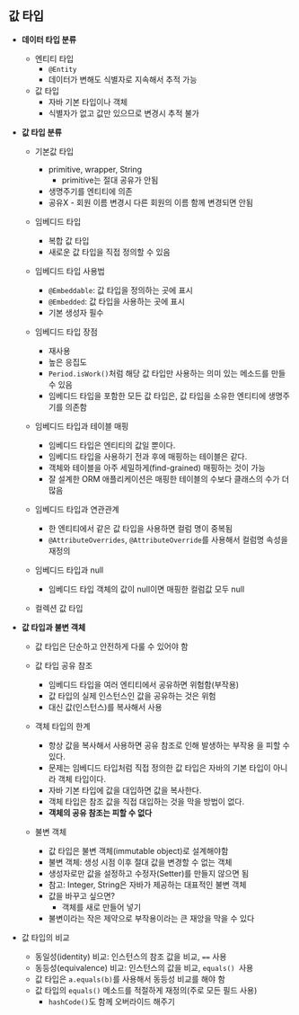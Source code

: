 ## 값 타입

- **데이터 타입 분류**

  - 엔티티 타입
    - `@Entity`
    - 데이터가 변해도 식별자로 지속해서 추적 가능
  - 값 타입
    - 자바 기본 타입이나 객체
    - 식별자가 없고 값만 있으므로 변경시 추적 불가

- **값 타입 분류**

  - 기본값 타입
    - primitive, wrapper, String
      - primitive는 절대 공유가 안됨
    - 생명주기를 엔티티에 의존
    - 공유X - 회원 이름 변경시 다른 회원의 이름 함께 변경되면 안됨

  

  - 임베디드 타입
    - 복합 값 타입
    - 새로운 값 타입을 직접 정의할 수 있음
  - 임베디드 타입 사용법
    - `@Embeddable`: 값 타입을 정의하는 곳에 표시
    - `@Embedded`: 값 타입을 사용하는 곳에 표시
    - 기본 생성자 필수
  - 임베디드 타입 장점
    - 재사용
    - 높은 응집도
    - `Period.isWork()`처럼 해당 값 타입만 사용하는 의미 있는 메소드를 만들 수 있음
    - 임베디드 타입을 포함한 모든 값 타입은, 값 타입을 소유한 엔티티에 생명주기를 의존함
  - 임베디드 타입과 테이블 매핑
    - 임베디드 타입은 엔티티의 값일 뿐이다.
    - 임베디드 타입을 사용하기 전과 후에 매핑하는 테이블은 같다.
    - 객체와 테이블을 아주 세밀하게(find-grained) 매핑하는 것이 가능
    - 잘 설계한 ORM 애플리케이션은 매핑한 테이블의 수보다 클래스의 수가 더 많음
  - 임베디드 타입과 연관관계
    - 한 엔티티에서 같은 값 타입을 사용하면  컬럼 명이 중복됨
    - `@AttributeOverrides`, `@AttributeOverride`를 사용해서 컬럼명 속성을 재정의
  - 임베디드 타입과 null
    - 임베디드 타입 객체의 값이 null이면 매핑한 컬럼값 모두 null

  - 컬렉션 값 타입



- **값 타입과 불변 객체**

  - 값 타입은 단순하고 안전하게 다룰 수 있어야 함
  - 값 타입 공유 참조
    - 임베디드 타입을 여러 엔티티에서 공유하면 위험함(부작용)
    - 값 타입의 실제 인스턴스인 값을 공유하는 것은 위험
    - 대신 값(인스턴스)를 복사해서 사용
  - 객체 타입의 한계
    - 항상 값을 복사해서 사용하면 공유 참조로 인해 발생하는 부작용 을 피할 수 있다.
    - 문제는 임베디드 타입처럼 직접 정의한 값 타입은 자바의 기본 타입이 아니라 객체 타입이다.
    - 자바 기본 타입에 값을 대입하면 값을 복사한다.
    - 객체 타입은 참조 값을 직접 대입하는 것을 막을 방법이 없다.
    - **객체의 공유 참조는 피할 수 없다**

  - 불변 객체
    - 값 타입은 불변 객체(immutable object)로 설계해야함
    - 불변 객체: 생성 시점 이후 절대 값을 변경할 수 없는 객체
    - 생성자로만 값을 설정하고 수정자(Setter)를 만들지 않으면 됨
    - 참고: Integer, String은 자바가 제공하는 대표적인 불변 객체
    - 값을 바꾸고 싶으면?
      - 객체를 새로 만들어 넣기
    - 불변이라는 작은 제약으로 부작용이라는 큰 재앙을 막을 수 있다



- 값 타입의 비교
  - 동일성(identity) 비교: 인스턴스의 참조 값을 비교, `==` 사용
  - 동등성(equivalence) 비교: 인스턴스의 값을 비교, `equals() `사용
  - 값 타입은 `a.equals(b)`를 사용해서 동등성 비교를 해야 함
  - 값 타입의 `equals()` 메소드를 적절하게 재정의(주로 모든 필드 사용)
    - `hashCode()`도 함께 오버라이드 해주기